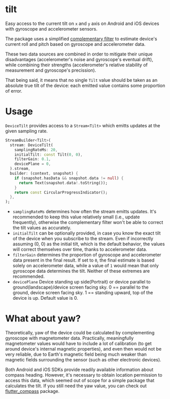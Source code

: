 # tilt

Easy access to the current tilt on `x` and `y` axis on Android and iOS devices with gyroscope and accelerometer sensors.

The package uses a simplified [complementary filter](https://ahrs.readthedocs.io/en/latest/filters/complementary.html) to estimate device's current roll and pitch based on gyroscope and accelerometer data.

These two data sources are combined in order to mitigate their unique disadvantages (accelerometer's noise and gyroscope's eventual drift), while combining their strengths (accelerometer's relative stability of measurement and gyroscope's precission). 

That being said, it means that no single `Tilt` value should be taken as an absolute true tilt of the device: each emitted value contains some proportion of error. 

# Usage

`DeviceTilt` provides access to a `Stream<Tilt>` which emitts updates at the given sampling rate.

```dart
StreamBuilder<Tilt>(
  stream: DeviceTilt(
    samplingRateMs: 20,
    initialTilt: const Tilt(0, 0),
    filterGain: 0.1,
    devicePlane = 0,
  ).stream,
  builder: (context, snapshot) {
    if (snapshot.hasData && snapshot.data != null) {
      return Text(snapshot.data!.toString());
    }
    return const CircularProgressIndicator();
  },
);
```

* `samplingRateMs` determines how often the stream emitts updates. It's recommended to keep this value relatively small (i.e., update frequently), otherwise the complementary filter won't be able to correct the tilt values as accurately.
* `initialTilt` can be optionally provided, in case you know the exact tilt of the device when you subscribe to the stream. Even if incorrectly assuming (0, 0) as the initial tilt, which is the default behavior, the values will correct themselves over time, thanks to accelerometer data.
* `filterGain` determines the proportion of gyroscope and accelerometer data present in the final result. If set to `0`, the final estimate is based solely on accelerometer data, while a value of `1` would mean that only gyroscope data determines the tilt. Neither of these extremes are recommended.
* `devicePlane` Device standing up side(Portrait) or device parallel to ground(landscape)/device screen facing sky. 0 == parallel to the ground, device screen facing sky. 1 == standing upward, top of the device is up. Default value is 0.

# What about yaw?

Theoretically, yaw of the device could be calculated by complementing gyroscope with magnetometer data. Practically, meaningfully magnetometer values would have to include a lot of calibration (to get around device's internal magnetic properties), and even then would not be very reliable, due to Earth's magnetic field being much weaker than magnetic fields surrounding the sensor (such as other electronic devices).

Both Android and iOS SDKs provide readily available information about compass heading. However, it's necessary to obtain location permission to access this data, which seemed out of scope for a simple package that calculates the tilt. If you still need the yaw value, you can check out [flutter_compass](https://pub.dev/packages/flutter_compass) package.
